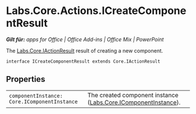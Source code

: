 
# Labs.Core.Actions.ICreateComponentResult

 _**Gilt für:** apps for Office | Office Add-ins | Office Mix | PowerPoint_

The [Labs.Core.IActionResult](../../reference/office-mix/labs.core.iactionresult.md) result of creating a new component.

```
interface ICreateComponentResult extends Core.IActionResult
```


## Properties


|||
|:-----|:-----|
| `componentInstance: Core.IComponentInstance`|The created component instance ([Labs.Core.IComponentInstance](../../reference/office-mix/labs.core.icomponentinstance.md)). |
